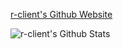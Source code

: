 [r-client's Github Website](https://r-client.github.io/)

![r-client's Github Stats](https://github-readme-stats.vercel.app/api?username=r-client&show_icons=true&theme=gruvbox)
